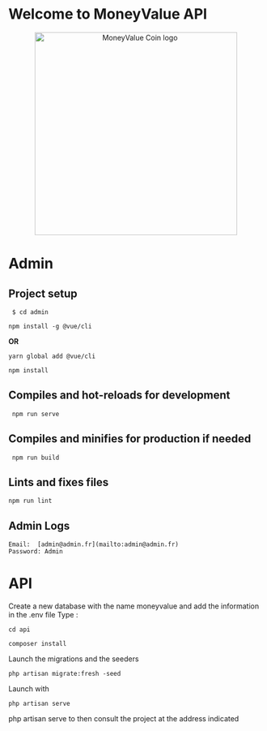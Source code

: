 # **Welcome to MoneyValue API**

<p align="center"><a href="#" target="_blank"><img src="https://static.vecteezy.com/system/resources/previews/009/645/364/original/coin-icon-logo-illustration-money-stacked-coins-symbol-template-for-graphic-and-web-design-collection-free-vector.jpg" width="400" alt="MoneyValue Coin logo"></a></p>

# **Admin**

## Project setup
```
 $ cd admin 
```
```
npm install -g @vue/cli 
```
**OR**
```
yarn global add @vue/cli 
```
```
npm install 
```
## Compiles and hot-reloads for development
```
 npm run serve 
```
## Compiles and minifies for production if needed
```
 npm run build 
```
## Lints and fixes files

 ```
 npm run lint 
 ```

## Admin Logs
```
Email:  [admin@admin.fr](mailto:admin@admin.fr)  
Password: Admin
```

# **API**

Create a new database with the name moneyvalue and add the information in the .env file 
 Type : 
  ```
 cd api
 ```
 ```
 composer install
 ```
 Launch the migrations and the seeders
  ```
  php artisan migrate:fresh -seed
 ```
Launch with 
   ```
   php artisan serve
  ```
php artisan serve to then consult the project at the address indicated
